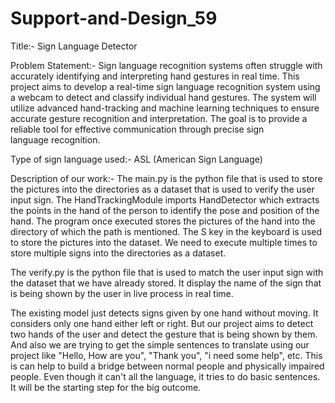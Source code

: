 # Support-and-Design_59
Title:- Sign Language Detector

Problem Statement:- 
Sign language recognition systems often struggle with accurately identifying and interpreting hand gestures in real time. This project aims to develop a real-time sign language recognition system using a webcam to detect and classify individual hand gestures. The system will utilize advanced hand-tracking and machine learning techniques to ensure accurate gesture recognition and interpretation. The goal is to provide a reliable tool for effective communication through precise sign language recognition.

Type of sign language used:- ASL (American Sign Language)

Description of our work:-
The main.py is the python file that is used to store the pictures into the directories as a dataset that is used to verify the user input sign. The HandTrackingModule imports HandDetector which extracts the points in the hand of the person to identify the pose and position of the hand. The program once executed stores the pictures of the hand into the directory of which the path is mentioned. The S key in the keyboard is used to store the pictures into the dataset. We need to execute multiple times to store multiple signs into the directories as a dataset.

The verify.py is the python file that is used to match the user input sign with the dataset that we have already stored. It display the name of the sign that is being shown by the user in live process in real time. 

The existing model just detects signs given by one hand without moving. It considers only one hand either left or right. But our project aims to detect two hands of the user and detect the gesture that is being shown by them. And also we are trying to get the simple sentences to translate using our project like "Hello, How are you", "Thank you", "i need some help", etc. This is can help to build a bridge between normal people and physically impaired people. Even though it can't all the language, it tries to do basic sentences. It will be the starting step for the big outcome. 
